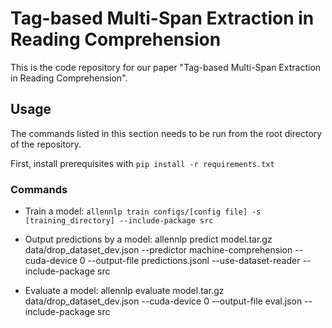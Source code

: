 # Tag-based Multi-Span Extraction in Reading Comprehension

This is the code repository for our paper "Tag-based Multi-Span Extraction in Reading Comprehension".

## Usage
The commands listed in this section needs to be run from the root directory of the repository.

First, install prerequisites with 
```pip install -r requirements.txt```

### Commands
* Train a model:
```allennlp train configs/[config file] -s [training_directory] --include-package src```

* Output predictions by a model:
allennlp predict model.tar.gz data/drop_dataset_dev.json --predictor machine-comprehension --cuda-device 0 --output-file predictions.jsonl --use-dataset-reader --include-package src

* Evaluate a model:
allennlp evaluate model.tar.gz data/drop_dataset_dev.json --cuda-device 0 --output-file eval.json --include-package src
